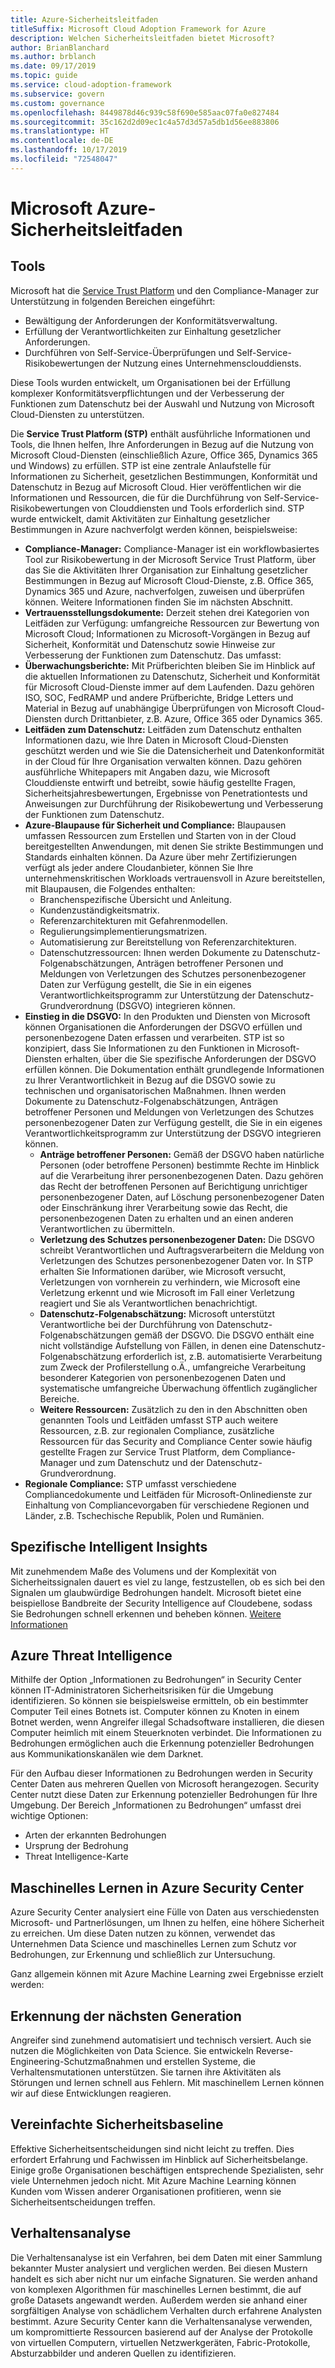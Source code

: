 ```yaml
---
title: Azure-Sicherheitsleitfaden
titleSuffix: Microsoft Cloud Adoption Framework for Azure
description: Welchen Sicherheitsleitfaden bietet Microsoft?
author: BrianBlanchard
ms.author: brblanch
ms.date: 09/17/2019
ms.topic: guide
ms.service: cloud-adoption-framework
ms.subservice: govern
ms.custom: governance
ms.openlocfilehash: 8449878d46c939c58f690e585aac07fa0e827484
ms.sourcegitcommit: 35c162d2d09ec1c4a57d3d57a5db1d56ee883806
ms.translationtype: HT
ms.contentlocale: de-DE
ms.lasthandoff: 10/17/2019
ms.locfileid: "72548047"
---
```

<!-- markdownlint-disable MD026 -->

# <a name="microsoft-security-guidance"></a>Microsoft Azure-Sicherheitsleitfaden

## <a name="tools"></a>Tools

Microsoft hat die [Service Trust Platform](https://servicetrust.microsoft.com) und den Compliance-Manager zur Unterstützung in folgenden Bereichen eingeführt:

- Bewältigung der Anforderungen der Konformitätsverwaltung.
- Erfüllung der Verantwortlichkeiten zur Einhaltung gesetzlicher Anforderungen.
- Durchführen von Self-Service-Überprüfungen und Self-Service-Risikobewertungen der Nutzung eines Unternehmensclouddiensts.

Diese Tools wurden entwickelt, um Organisationen bei der Erfüllung komplexer Konformitätsverpflichtungen und der Verbesserung der Funktionen zum Datenschutz bei der Auswahl und Nutzung von Microsoft Cloud-Diensten zu unterstützen.

Die **Service Trust Platform (STP)** enthält ausführliche Informationen und Tools, die Ihnen helfen, Ihre Anforderungen in Bezug auf die Nutzung von Microsoft Cloud-Diensten (einschließlich Azure, Office 365, Dynamics 365 und Windows) zu erfüllen. STP ist eine zentrale Anlaufstelle für Informationen zu Sicherheit, gesetzlichen Bestimmungen, Konformität und Datenschutz in Bezug auf Microsoft Cloud. Hier veröffentlichen wir die Informationen und Ressourcen, die für die Durchführung von Self-Service-Risikobewertungen von Clouddiensten und Tools erforderlich sind. STP wurde entwickelt, damit Aktivitäten zur Einhaltung gesetzlicher Bestimmungen in Azure nachverfolgt werden können, beispielsweise:

- **Compliance-Manager:** Compliance-Manager ist ein workflowbasiertes Tool zur Risikobewertung in der Microsoft Service Trust Platform, über das Sie die Aktivitäten Ihrer Organisation zur Einhaltung gesetzlicher Bestimmungen in Bezug auf Microsoft Cloud-Dienste, z.B. Office 365, Dynamics 365 und Azure, nachverfolgen, zuweisen und überprüfen können. Weitere Informationen finden Sie im nächsten Abschnitt.
- **Vertrauensstellungsdokumente:** Derzeit stehen drei Kategorien von Leitfäden zur Verfügung: umfangreiche Ressourcen zur Bewertung von Microsoft Cloud; Informationen zu Microsoft-Vorgängen in Bezug auf Sicherheit, Konformität und Datenschutz sowie Hinweise zur Verbesserung der Funktionen zum Datenschutz. Das umfasst:
- **Überwachungsberichte:** Mit Prüfberichten bleiben Sie im Hinblick auf die aktuellen Informationen zu Datenschutz, Sicherheit und Konformität für Microsoft Cloud-Dienste immer auf dem Laufenden. Dazu gehören ISO, SOC, FedRAMP und andere Prüfberichte, Bridge Letters und Material in Bezug auf unabhängige Überprüfungen von Microsoft Cloud-Diensten durch Drittanbieter, z.B. Azure, Office 365 oder Dynamics 365.
- **Leitfäden zum Datenschutz:** Leitfäden zum Datenschutz enthalten Informationen dazu, wie Ihre Daten in Microsoft Cloud-Diensten geschützt werden und wie Sie die Datensicherheit und Datenkonformität in der Cloud für Ihre Organisation verwalten können. Dazu gehören ausführliche Whitepapers mit Angaben dazu, wie Microsoft Clouddienste entwirft und betreibt, sowie häufig gestellte Fragen, Sicherheitsjahresbewertungen, Ergebnisse von Penetrationtests und Anweisungen zur Durchführung der Risikobewertung und Verbesserung der Funktionen zum Datenschutz.
- **Azure-Blaupause für Sicherheit und Compliance:** Blaupausen umfassen Ressourcen zum Erstellen und Starten von in der Cloud bereitgestellten Anwendungen, mit denen Sie strikte Bestimmungen und Standards einhalten können. Da Azure über mehr Zertifizierungen verfügt als jeder andere Cloudanbieter, können Sie Ihre unternehmenskritischen Workloads vertrauensvoll in Azure bereitstellen, mit Blaupausen, die Folgendes enthalten:
  - Branchenspezifische Übersicht und Anleitung.
  - Kundenzuständigkeitsmatrix.
  - Referenzarchitekturen mit Gefahrenmodellen.
  - Regulierungsimplementierungsmatrizen.
  - Automatisierung zur Bereitstellung von Referenzarchitekturen.
  - Datenschutzressourcen: Ihnen werden Dokumente zu Datenschutz-Folgenabschätzungen, Anträgen betroffener Personen und Meldungen von Verletzungen des Schutzes personenbezogener Daten zur Verfügung gestellt, die Sie in ein eigenes Verantwortlichkeitsprogramm zur Unterstützung der Datenschutz-Grundverordnung (DSGVO) integrieren können.
- **Einstieg in die DSGVO:** In den Produkten und Diensten von Microsoft können Organisationen die Anforderungen der DSGVO erfüllen und personenbezogene Daten erfassen und verarbeiten. STP ist so konzipiert, dass Sie Informationen zu den Funktionen in Microsoft-Diensten erhalten, über die Sie spezifische Anforderungen der DSGVO erfüllen können. Die Dokumentation enthält grundlegende Informationen zu Ihrer Verantwortlichkeit in Bezug auf die DSGVO sowie zu technischen und organisatorischen Maßnahmen. Ihnen werden Dokumente zu Datenschutz-Folgenabschätzungen, Anträgen betroffener Personen und Meldungen von Verletzungen des Schutzes personenbezogener Daten zur Verfügung gestellt, die Sie in ein eigenes Verantwortlichkeitsprogramm zur Unterstützung der DSGVO integrieren können.
  - **Anträge betroffener Personen:** Gemäß der DSGVO haben natürliche Personen (oder betroffene Personen) bestimmte Rechte im Hinblick auf die Verarbeitung ihrer personenbezogenen Daten. Dazu gehören das Recht der betroffenen Personen auf Berichtigung unrichtiger personenbezogener Daten, auf Löschung personenbezogener Daten oder Einschränkung ihrer Verarbeitung sowie das Recht, die personenbezogenen Daten zu erhalten und an einen anderen Verantwortlichen zu übermitteln.
  - **Verletzung des Schutzes personenbezogener Daten:** Die DSGVO schreibt Verantwortlichen und Auftragsverarbeitern die Meldung von Verletzungen des Schutzes personenbezogener Daten vor. In STP erhalten Sie Informationen darüber, wie Microsoft versucht, Verletzungen von vornherein zu verhindern, wie Microsoft eine Verletzung erkennt und wie Microsoft im Fall einer Verletzung reagiert und Sie als Verantwortlichen benachrichtigt.
  - **Datenschutz-Folgenabschätzung:** Microsoft unterstützt Verantwortliche bei der Durchführung von Datenschutz-Folgenabschätzungen gemäß der DSGVO. Die DSGVO enthält eine nicht vollständige Aufstellung von Fällen, in denen eine Datenschutz-Folgenabschätzung erforderlich ist, z.B. automatisierte Verarbeitung zum Zweck der Profilerstellung o.Ä., umfangreiche Verarbeitung besonderer Kategorien von personenbezogenen Daten und systematische umfangreiche Überwachung öffentlich zugänglicher Bereiche.
  - **Weitere Ressourcen:** Zusätzlich zu den in den Abschnitten oben genannten Tools und Leitfäden umfasst STP auch weitere Ressourcen, z.B. zur regionalen Compliance, zusätzliche Ressourcen für das Security and Compliance Center sowie häufig gestellte Fragen zur Service Trust Platform, dem Compliance-Manager und zum Datenschutz und der Datenschutz-Grundverordnung.
- **Regionale Compliance:** STP umfasst verschiedene Compliancedokumente und Leitfäden für Microsoft-Onlinedienste zur Einhaltung von Compliancevorgaben für verschiedene Regionen und Länder, z.B. Tschechische Republik, Polen und Rumänien.

## <a name="unique-intelligent-insights"></a>Spezifische Intelligent Insights

Mit zunehmendem Maße des Volumens und der Komplexität von Sicherheitssignalen dauert es viel zu lange, festzustellen, ob es sich bei den Signalen um glaubwürdige Bedrohungen handelt. Microsoft bietet eine beispiellose Bandbreite der Security Intelligence auf Cloudebene, sodass Sie Bedrohungen schnell erkennen und beheben können. [Weitere Informationen](https://docs.microsoft.com/azure/security-center/security-center-intro)

## <a name="azure-threat-intelligence"></a>Azure Threat Intelligence

Mithilfe der Option „Informationen zu Bedrohungen“ in Security Center können IT-Administratoren Sicherheitsrisiken für die Umgebung identifizieren. So können sie beispielsweise ermitteln, ob ein bestimmter Computer Teil eines Botnets ist. Computer können zu Knoten in einem Botnet werden, wenn Angreifer illegal Schadsoftware installieren, die diesen Computer heimlich mit einem Steuerknoten verbindet. Die Informationen zu Bedrohungen ermöglichen auch die Erkennung potenzieller Bedrohungen aus Kommunikationskanälen wie dem Darknet.

Für den Aufbau dieser Informationen zu Bedrohungen werden in Security Center Daten aus mehreren Quellen von Microsoft herangezogen. Security Center nutzt diese Daten zur Erkennung potenzieller Bedrohungen für Ihre Umgebung. Der Bereich „Informationen zu Bedrohungen“ umfasst drei wichtige Optionen:

- Arten der erkannten Bedrohungen
- Ursprung der Bedrohung
- Threat Intelligence-Karte

## <a name="machine-learning-in-azure-security-center"></a>Maschinelles Lernen in Azure Security Center

Azure Security Center analysiert eine Fülle von Daten aus verschiedensten Microsoft- und Partnerlösungen, um Ihnen zu helfen, eine höhere Sicherheit zu erreichen. Um diese Daten nutzen zu können, verwendet das Unternehmen Data Science und maschinelles Lernen zum Schutz vor Bedrohungen, zur Erkennung und schließlich zur Untersuchung.

Ganz allgemein können mit Azure Machine Learning zwei Ergebnisse erzielt werden:

## <a name="next-generation-detection"></a>Erkennung der nächsten Generation

Angreifer sind zunehmend automatisiert und technisch versiert. Auch sie nutzen die Möglichkeiten von Data Science. Sie entwickeln Reverse-Engineering-Schutzmaßnahmen und erstellen Systeme, die Verhaltensmutationen unterstützen. Sie tarnen ihre Aktivitäten als Störungen und lernen schnell aus Fehlern. Mit maschinellem Lernen können wir auf diese Entwicklungen reagieren.

## <a name="simplified-security-baseline"></a>Vereinfachte Sicherheitsbaseline

Effektive Sicherheitsentscheidungen sind nicht leicht zu treffen. Dies erfordert Erfahrung und Fachwissen im Hinblick auf Sicherheitsbelange. Einige große Organisationen beschäftigen entsprechende Spezialisten, sehr viele Unternehmen jedoch nicht. Mit Azure Machine Learning können Kunden vom Wissen anderer Organisationen profitieren, wenn sie Sicherheitsentscheidungen treffen.

## <a name="behavioral-analytics"></a>Verhaltensanalyse

Die Verhaltensanalyse ist ein Verfahren, bei dem Daten mit einer Sammlung bekannter Muster analysiert und verglichen werden. Bei diesen Mustern handelt es sich aber nicht nur um einfache Signaturen. Sie werden anhand von komplexen Algorithmen für maschinelles Lernen bestimmt, die auf große Datasets angewandt werden. Außerdem werden sie anhand einer sorgfältigen Analyse von schädlichem Verhalten durch erfahrene Analysten bestimmt. Azure Security Center kann die Verhaltensanalyse verwenden, um kompromittierte Ressourcen basierend auf der Analyse der Protokolle von virtuellen Computern, virtuellen Netzwerkgeräten, Fabric-Protokolle, Absturzabbilder und anderen Quellen zu identifizieren.
